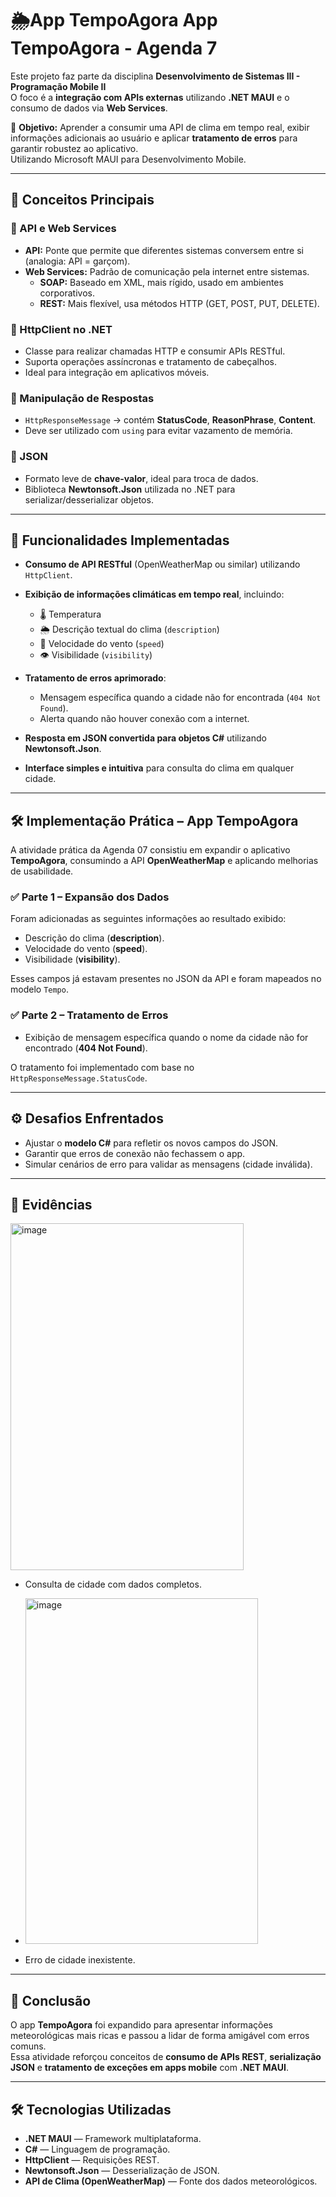 # 🌦️App TempoAgora App TempoAgora - Agenda 7

Este projeto faz parte da disciplina **Desenvolvimento de Sistemas III - Programação Mobile II**  
O foco é a **integração com APIs externas** utilizando **.NET MAUI** e o consumo de dados via **Web Services**.  

📌 **Objetivo:** Aprender a consumir uma API de clima em tempo real, exibir informações adicionais ao usuário e aplicar **tratamento de erros** para garantir robustez ao aplicativo.  
Utilizando Microsoft MAUI para Desenvolvimento Mobile.

---

## 📖 Conceitos Principais  

### 🔹 API e Web Services  
- **API:** Ponte que permite que diferentes sistemas conversem entre si (analogia: API = garçom).  
- **Web Services:** Padrão de comunicação pela internet entre sistemas.  
  - **SOAP:** Baseado em XML, mais rígido, usado em ambientes corporativos.  
  - **REST:** Mais flexível, usa métodos HTTP (GET, POST, PUT, DELETE).  

### 🔹 HttpClient no .NET  
- Classe para realizar chamadas HTTP e consumir APIs RESTful.  
- Suporta operações assíncronas e tratamento de cabeçalhos.  
- Ideal para integração em aplicativos móveis.  

### 🔹 Manipulação de Respostas  
- `HttpResponseMessage` → contém **StatusCode**, **ReasonPhrase**, **Content**.  
- Deve ser utilizado com `using` para evitar vazamento de memória.  

### 🔹 JSON  
- Formato leve de **chave-valor**, ideal para troca de dados.  
- Biblioteca **Newtonsoft.Json** utilizada no .NET para serializar/desserializar objetos.  

---

## 📌 Funcionalidades Implementadas

- **Consumo de API RESTful** (OpenWeatherMap ou similar) utilizando `HttpClient`.  
- **Exibição de informações climáticas em tempo real**, incluindo:  
  - 🌡️ Temperatura  
  - 🌦️ Descrição textual do clima (`description`)  
  - 💨 Velocidade do vento (`speed`)  
  - 👁️ Visibilidade (`visibility`)  

- **Tratamento de erros aprimorado**:  
  - Mensagem específica quando a cidade não for encontrada (`404 Not Found`).  
  - Alerta quando não houver conexão com a internet.  

- **Resposta em JSON convertida para objetos C#** utilizando **Newtonsoft.Json**.  
- **Interface simples e intuitiva** para consulta do clima em qualquer cidade.  

---

## 🛠️ Implementação Prática – App **TempoAgora**  

A atividade prática da Agenda 07 consistiu em expandir o aplicativo **TempoAgora**, consumindo a API **OpenWeatherMap** e aplicando melhorias de usabilidade.  

### ✅ Parte 1 – Expansão dos Dados  
Foram adicionadas as seguintes informações ao resultado exibido:  
- Descrição do clima (**description**).  
- Velocidade do vento (**speed**).  
- Visibilidade (**visibility**).  

Esses campos já estavam presentes no JSON da API e foram mapeados no modelo `Tempo`.  

### ✅ Parte 2 – Tratamento de Erros  
- Exibição de mensagem específica quando o nome da cidade não for encontrado (**404 Not Found**).  

O tratamento foi implementado com base no `HttpResponseMessage.StatusCode`.  

---

## ⚙️ Desafios Enfrentados  
- Ajustar o **modelo C#** para refletir os novos campos do JSON.  
- Garantir que erros de conexão não fechassem o app.  
- Simular cenários de erro para validar as mensagens (cidade inválida).  

---

## 📸 Evidências  
<img width="373" height="555" alt="image" src="https://github.com/user-attachments/assets/5a8b7fc4-53e4-4196-aa92-69ce6d1c6793" />

- Consulta de cidade com dados completos.
- <img width="372" height="553" alt="image" src="https://github.com/user-attachments/assets/5ddbe5d2-6b59-453b-8321-6694a10d4fa6" />
  
- Erro de cidade inexistente.  

---

## 📝 Conclusão  
O app **TempoAgora** foi expandido para apresentar informações meteorológicas mais ricas e passou a lidar de forma amigável com erros comuns.  
Essa atividade reforçou conceitos de **consumo de APIs REST**, **serialização JSON** e **tratamento de exceções em apps mobile** com **.NET MAUI**.  

---

## 🛠 Tecnologias Utilizadas
- **.NET MAUI** — Framework multiplataforma.  
- **C#** — Linguagem de programação.  
- **HttpClient** — Requisições REST.  
- **Newtonsoft.Json** — Desserialização de JSON.  
- **API de Clima (OpenWeatherMap)** — Fonte dos dados meteorológicos.  
